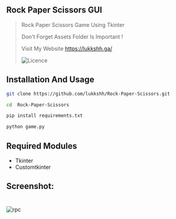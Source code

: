 
## Rock Paper Scissors GUI

> Rock Paper Scissors Game Using Tkinter
> 
> Don't Forget Assets Folder Is Important ! 
>
> Visit My Website https://lukkshh.ga/
> 
> ![Licence](https://badgen.net/github/license/lukkshh/Rock-Paper-Scissors)

## Installation And Usage

```sh
git clone https://github.com/lukkshh/Rock-Paper-Scissors.git
```
```sh
cd  Rock-Paper-Scissors
```
```sh
pip install requirements.txt 
```
```sh
python game.py 
```
## Required Modules
- Tkinter
- Customtkinter 
## Screenshot:
#
![rpc](https://user-images.githubusercontent.com/97388997/205346691-97314abe-a56f-4759-a4fc-38bb18b90011.png)


